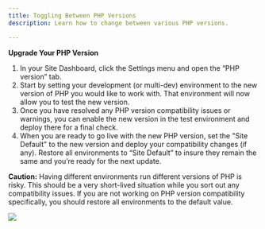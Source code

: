 ```yaml
---
title: Toggling Between PHP Versions
description: Learn how to change between various PHP versions.

---
```


 **Upgrade Your PHP Version**

1. In your Site Dashboard, click the Settings menu and open the “PHP version” tab.
2. Start by setting your development (or multi-dev) environment to the new version of PHP you would like to work with. That environment will now allow you to test the new version.
3. Once you have resolved any PHP version compatibility issues or warnings, you can enable the new version in the test environment and deploy there for a final check.
4. When you are ready to go live with the new PHP version, set the "Site Default" to the new version and deploy your compatibility changes (if any). Restore all environments to “Site Default” to insure they remain the same and you’re ready for the next update.

**Caution:** Having different environments run different versions of PHP is risky. This should be a very short-lived situation while you sort out any compatibility issues. If you are not working on PHP version compatibility specifically, you should restore all environments to the default value.

 ![](https://pantheon-systems.desk.com/customer/portal/attachments/356186)
